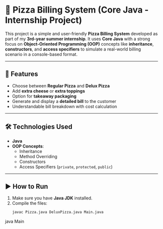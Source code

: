 # 🍕 Pizza Billing System (Core Java - Internship Project)

This project is a simple and user-friendly **Pizza Billing System** developed as part of my **3rd-year summer internship**. It uses **Core Java** with a strong focus on **Object-Oriented Programming (OOP)** concepts like **inheritance**, **constructors**, and **access specifiers** to simulate a real-world billing scenario in a console-based format.

---

## 🚀 Features

- Choose between **Regular Pizza** and **Delux Pizza**
- Add **extra cheese** or **extra toppings**
- Option for **takeaway packaging**
- Generate and display a **detailed bill** to the customer
- Understandable bill breakdown with cost calculation

---

## 🛠️ Technologies Used

- **Java**
- **OOP Concepts**:  
  - Inheritance  
  - Method Overriding  
  - Constructors  
  - Access Specifiers (`private`, `protected`, `public`)

---

## ▶️ How to Run

1. Make sure you have **Java JDK** installed.
2. Compile the files:
   ```bash
   javac Pizza.java DeluxPizza.java Main.java
java Main
